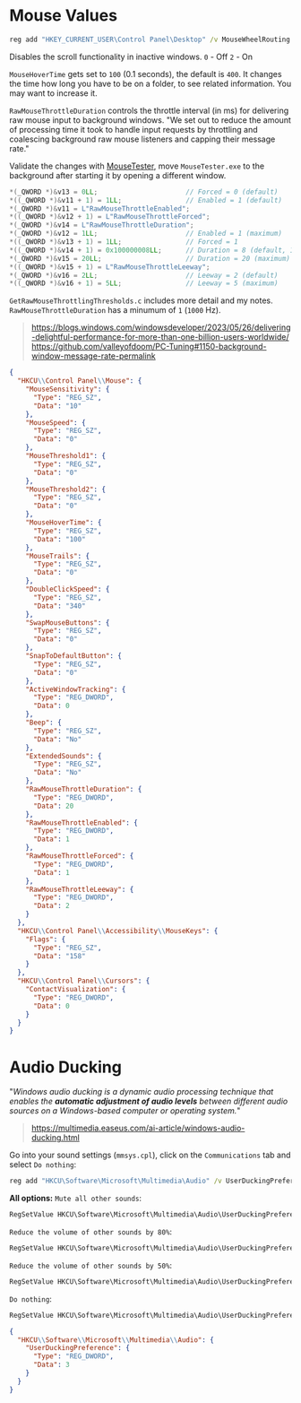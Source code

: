 # Mouse Values

```bat
reg add "HKEY_CURRENT_USER\Control Panel\Desktop" /v MouseWheelRouting /t REG_DWORD /d 0 /f
```
Disables the scroll functionality in inactive windows. 
`0` - Off
`2` - On

`MouseHoverTime` gets set to `100` (0.1 seconds), the default is `400`. It changes the time how long you have to be on a folder, to see related information. You may want to increase it.

`RawMouseThrottleDuration` controls the throttle interval (in ms) for delivering raw mouse input to background windows. "We set out to reduce the amount of processing time it took to handle input requests by throttling and coalescing background raw mouse listeners and capping their message rate." 

Validate the changes with [MouseTester](https://github.com/valleyofdoom/MouseTester), move `MouseTester.exe` to the background after starting it by opening a different window.
```c
*(_QWORD *)&v13 = 0LL;                      // Forced = 0 (default)
*((_QWORD *)&v11 + 1) = 1LL;                // Enabled = 1 (default)
*(_QWORD *)&v11 = L"RawMouseThrottleEnabled";
*((_QWORD *)&v12 + 1) = L"RawMouseThrottleForced";
*(_QWORD *)&v14 = L"RawMouseThrottleDuration";
*(_QWORD *)&v12 = 1LL;                      // Enabled = 1 (maximum)
*((_QWORD *)&v13 + 1) = 1LL;                // Forced = 1
*((_QWORD *)&v14 + 1) = 0x100000008LL;      // Duration = 8 (default, 125Hz)
*(_QWORD *)&v15 = 20LL;                     // Duration = 20 (maximum)
*((_QWORD *)&v15 + 1) = L"RawMouseThrottleLeeway";
*(_QWORD *)&v16 = 2LL;                      // Leeway = 2 (default)
*((_QWORD *)&v16 + 1) = 5LL;                // Leeway = 5 (maximum)
```
`GetRawMouseThrottlingThresholds.c` includes more detail and my notes. `RawMouseThrottleDuration` has a minumum of `1` (`1000` Hz).

> https://blogs.windows.com/windowsdeveloper/2023/05/26/delivering-delightful-performance-for-more-than-one-billion-users-worldwide/  
> https://github.com/valleyofdoom/PC-Tuning#1150-background-window-message-rate-permalink

```json
{
  "HKCU\\Control Panel\\Mouse": {
    "MouseSensitivity": {
      "Type": "REG_SZ",
      "Data": "10"
    },
    "MouseSpeed": {
      "Type": "REG_SZ",
      "Data": "0"
    },
    "MouseThreshold1": {
      "Type": "REG_SZ",
      "Data": "0"
    },
    "MouseThreshold2": {
      "Type": "REG_SZ",
      "Data": "0"
    },
    "MouseHoverTime": {
      "Type": "REG_SZ",
      "Data": "100"
    },
    "MouseTrails": {
      "Type": "REG_SZ",
      "Data": "0"
    },
    "DoubleClickSpeed": {
      "Type": "REG_SZ",
      "Data": "340"
    },
    "SwapMouseButtons": {
      "Type": "REG_SZ",
      "Data": "0"
    },
    "SnapToDefaultButton": {
      "Type": "REG_SZ",
      "Data": "0"
    },
    "ActiveWindowTracking": {
      "Type": "REG_DWORD",
      "Data": 0
    },
    "Beep": {
      "Type": "REG_SZ",
      "Data": "No"
    },
    "ExtendedSounds": {
      "Type": "REG_SZ",
      "Data": "No"
    },
    "RawMouseThrottleDuration": {
      "Type": "REG_DWORD",
      "Data": 20
    },
    "RawMouseThrottleEnabled": {
      "Type": "REG_DWORD",
      "Data": 1
    },
    "RawMouseThrottleForced": {
      "Type": "REG_DWORD",
      "Data": 1
    },
    "RawMouseThrottleLeeway": {
      "Type": "REG_DWORD",
      "Data": 2
    }
  },
  "HKCU\\Control Panel\\Accessibility\\MouseKeys": {
    "Flags": {
      "Type": "REG_SZ",
      "Data": "158"
    }
  },
  "HKCU\\Control Panel\\Cursors": {
    "ContactVisualization": {
      "Type": "REG_DWORD",
      "Data": 0
    }
  }
}
```

# Audio Ducking

"*Windows audio ducking is a dynamic audio processing technique that enables the **automatic adjustment of audio levels** between different audio sources on a Windows-based computer or operating system.*"
> https://multimedia.easeus.com/ai-article/windows-audio-ducking.html

Go into your sound settings (`mmsys.cpl`), click on the `Communications` tab and select `Do nothing`:
```bat
reg add "HKCU\Software\Microsoft\Multimedia\Audio" /v UserDuckingPreference /t REG_DWORD /d 3 /f
```
__All options:__
`Mute all other sounds`:
```ps
RegSetValue	HKCU\Software\Microsoft\Multimedia\Audio\UserDuckingPreference	Type: REG_DWORD, Length: 4, Data: 0
```
`Reduce the volume of other sounds by 80%`:
```ps
RegSetValue	HKCU\Software\Microsoft\Multimedia\Audio\UserDuckingPreference	Type: REG_DWORD, Length: 4, Data: 1
```
`Reduce the volume of other sounds by 50%`:
```ps
RegSetValue	HKCU\Software\Microsoft\Multimedia\Audio\UserDuckingPreference	Type: REG_DWORD, Length: 4, Data: 2
```
`Do nothing`:
```ps
RegSetValue	HKCU\Software\Microsoft\Multimedia\Audio\UserDuckingPreference	Type: REG_DWORD, Length: 4, Data: 3
```
```json
{
  "HKCU\\Software\\Microsoft\\Multimedia\\Audio": {
    "UserDuckingPreference": {
      "Type": "REG_DWORD",
      "Data": 3
    }
  }
}
```